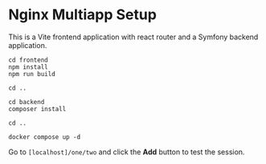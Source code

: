 # Nginx Multiapp Setup

This is a Vite frontend application with react router and a Symfony backend application.

```
cd frontend
npm install
npm run build

cd ..

cd backend
composer install

cd ..

docker compose up -d
```

Go to `[localhost]/one/two` and click the **Add** button to test the session.